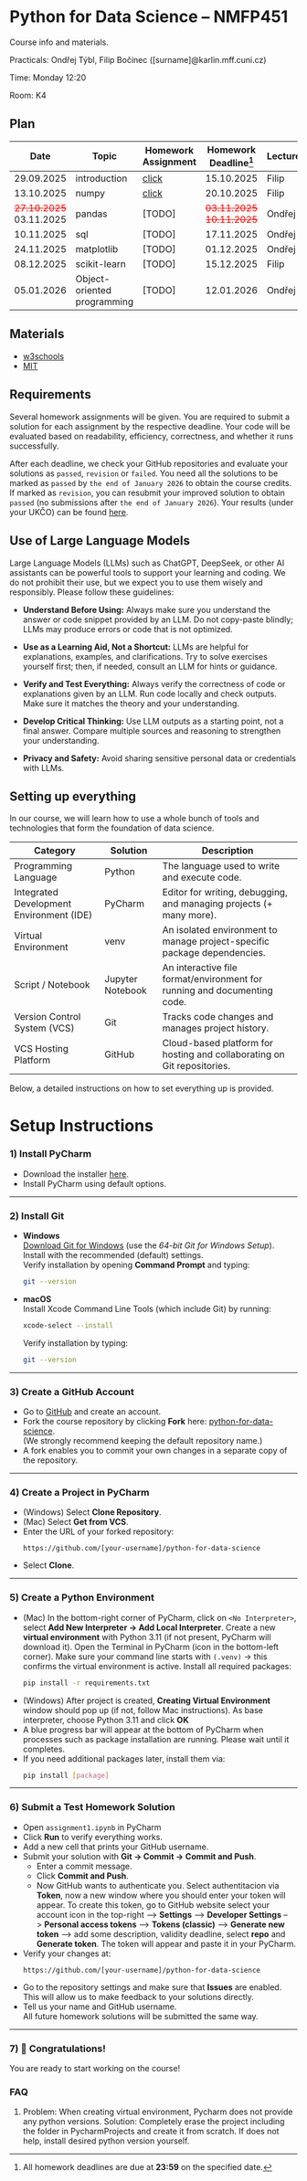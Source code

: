 # Python for Data Science – NMFP451

Course info and materials.

Practicals: Ondřej Týbl, Filip Bočinec ([surname]@karlin.mff.cuni.cz)

Time: Monday 12:20

Room: K4

## Plan
| Date       | Topic                          | Homework Assignment | Homework Deadline[^1] | Lecturer |
|------------|--------------------------------|---------------------|------------------|----------|
| 29.09.2025 | introduction                   | [click](https://github.com/ondratybl/python-for-data-science/blob/main/assignment1.ipynb)              | 15.10.2025           | Filip   |
| 13.10.2025 | numpy                          | [click](https://github.com/ondratybl/python-for-data-science/blob/main/assignment2.ipynb)             | 20.10.2025           | Filip   |
| <span style="color:red;">~~27.10.2025~~</span> 03.11.2025 | pandas                         | [TODO]              | <span style="color:red;">~~03.11.2025~~</span> <span style="color:red;">~~10.11.2025~~</span>           | Ondřej   |
| 10.11.2025 | sql                            | [TODO]              | 17.11.2025           | Ondřej   |
| 24.11.2025 | matplotlib                     | [TODO]              | 01.12.2025           | Ondřej   |
| 08.12.2025 | scikit-learn                   | [TODO]              | 15.12.2025           | Filip   |
| 05.01.2026 | Object-oriented programming    | [TODO]              | 12.01.2026           | Ondřej   |

[^1]: All homework deadlines are due at **23:59** on the specified date.

## Materials

- [w3schools](https://www.w3schools.com/python/)
- [MIT](https://ocw.mit.edu/courses/6-100l-introduction-to-cs-and-programming-using-python-fall-2022/)

## Requirements

Several homework assignments will be given. You are required to submit a solution for each assignment by the respective deadline. Your code will be evaluated based on readability, efficiency, correctness, and whether it runs successfully.

After each deadline, we check your GitHub repositories and evaluate your solutions as `passed`, `revision` or `failed`. You need all the solutions to be marked as `passed` by `the end of January 2026` to obtain the course credits. If marked as `revision`, you can resubmit your improved solution to obtain `passed` (no submissions after `the end of January 2026`). Your results (under your UKČO) can be found [here](https://github.com/ondratybl/python-for-data-science/blob/main/HW_results.md).

## Use of Large Language Models

Large Language Models (LLMs) such as ChatGPT, DeepSeek, or other AI assistants can be powerful tools to support your learning and coding. We do not prohibit their use, but we expect you to use them wisely and responsibly. Please follow these guidelines:

- **Understand Before Using:** Always make sure you understand the answer or code snippet provided by an LLM. Do not copy-paste blindly; LLMs may produce errors or code that is not optimized.

- **Use as a Learning Aid, Not a Shortcut:** LLMs are helpful for explanations, examples, and clarifications. Try to solve exercises yourself first; then, if needed, consult an LLM for hints or guidance.

- **Verify and Test Everything:** Always verify the correctness of code or explanations given by an LLM. Run code locally and check outputs. Make sure it matches the theory and your understanding.

- **Develop Critical Thinking:** Use LLM outputs as a starting point, not a final answer. Compare multiple sources and reasoning to strengthen your understanding.

- **Privacy and Safety:** Avoid sharing sensitive personal data or credentials with LLMs.

## Setting up everything

In our course, we will learn how to use a whole bunch of tools and technologies that form the foundation of data science.

| Category                     | Solution             | Description                                                                |
|------------------------------|---------------------|-----------------------------------------------------------------------------|
| Programming Language         | Python              | The language used to write and execute code.                                | 
| Integrated Development Environment (IDE)      | PyCharm             | Editor for writing, debugging, and managing projects (+ many more).                |
| Virtual Environment          | venv                | An isolated environment to manage project-specific package dependencies.            |
| Script / Notebook            | Jupyter Notebook    | An interactive file format/environment for running and documenting code.    |
| Version Control System (VCS) | Git                 | Tracks code changes and manages project history.                            |
| VCS Hosting Platform         | GitHub              | Cloud-based platform for hosting and collaborating on Git repositories.     |

Below, a detailed instructions on how to set everything up is provided.

# Setup Instructions

### 1) Install PyCharm

- Download the installer [here](https://www.jetbrains.com/pycharm/download/?section=mac).
- Install PyCharm using default options.

---

### 2) Install Git

- **Windows**  
  [Download Git for Windows](https://git-scm.com/download/win) (use the *64-bit Git for Windows Setup*).  
  Install with the recommended (default) settings.  
  Verify installation by opening **Command Prompt** and typing:  
  ```bash
  git --version
  ```

- **macOS**  
  Install Xcode Command Line Tools (which include Git) by running:  
  ```bash
  xcode-select --install
  ```  
  Verify installation by typing:  
  ```bash
  git --version
  ```

---

### 3) Create a GitHub Account

- Go to [GitHub](https://github.com) and create an account.
- Fork the course repository by clicking **Fork** here: [python-for-data-science](https://github.com/ondratybl/python-for-data-science).  
  (We strongly recommend keeping the default repository name.)
- A fork enables you to commit your own changes in a separate copy of the repository.

---

### 4) Create a Project in PyCharm

- (Windows) Select **Clone Repository**.
- (Mac) Select **Get from VCS**.
- Enter the URL of your forked repository:  
  ```
  https://github.com/[your-username]/python-for-data-science
  ```
- Select **Clone**.

---

### 5) Create a Python Environment

- (Mac) In the bottom-right corner of PyCharm, click on `<No Interpreter>`, select **Add New Interpreter → Add Local Interpreter**. Create a new **virtual environment** with Python 3.11 (if not present, PyCharm will download it). Open the Terminal in PyCharm (icon in the bottom-left corner). Make sure your command line starts with `(.venv)` → this confirms the virtual environment is active. Install all required packages:
  ```bash
  pip install -r requirements.txt
  ```
- (Windows) After project is created, **Creating Virtual Environment** window should pop up (if not, follow Mac instructions). As base interpreter, choose Python 3.11 and click **OK**
- A blue progress bar will appear at the bottom of PyCharm when processes such as package installation are running. Please wait until it completes.
- If you need additional packages later, install them via:
  ```bash
  pip install [package]
  ```

---

### 6) Submit a Test Homework Solution

- Open `assignment1.ipynb` in PyCharm
- Click **Run** to verify everything works.
- Add a new cell that prints your GitHub username.
- Submit your solution with **Git → Commit → Commit and Push**.  
  - Enter a commit message.  
  - Click **Commit and Push**.
  - Now GitHub wants to authenticate you. Select authentitacion via **Token**, now a new window where you should enter your token will appear. To create this token, go to GitHub website select your account icon in the top-right –> **Settings** –> **Developer Settings** –> **Personal access tokens** –> **Tokens (classic)** –> **Generate new token** –> add some description, validity deadline, select **repo** and **Generate token**. The token will appear and paste it in your PyCharm.
- Verify your changes at:  
  ```
  https://github.com/[your-username]/python-for-data-science
  ```
- Go to the repository settings and make sure that **Issues** are enabled. This will allow us to make feedback to your solutions directly.
- Tell us your name and GitHub username.  
  All future homework solutions will be submitted the same way.

---

### 7) 🎉 Congratulations!
You are ready to start working on the course!


### FAQ

1) Problem: When creating virtual environment, Pycharm does not provide any python versions. Solution: Completely erase the project including the folder in PycharmProjects and create it from scratch. If does not help, install desired python version yourself.
